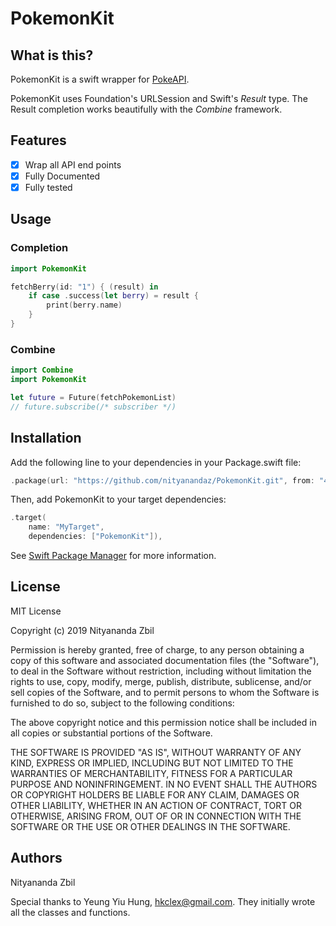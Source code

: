 # PokemonKit

## What is this?

PokemonKit is a swift wrapper for [PokeAPI](https://pokeapi.co). 

PokemonKit uses Foundation's URLSession and Swift's _Result_ type.
The Result completion works beautifully with the _Combine_ framework.

## Features

- [x] Wrap all API end points
- [x] Fully Documented
- [x] Fully tested

## Usage
### Completion

```swift
import PokemonKit

fetchBerry(id: "1") { (result) in
    if case .success(let berry) = result {
        print(berry.name)
    }
}
```
### Combine

```swift
import Combine
import PokemonKit

let future = Future(fetchPokemonList)
// future.subscribe(/* subscriber */)
```

## Installation

Add the following line to your dependencies in your Package.swift file:
```swift
.package(url: "https://github.com/nityanandaz/PokemonKit.git", from: "4.0.0")
```
Then, add PokemonKit to your target dependencies:
```swift
.target(
    name: "MyTarget",
    dependencies: ["PokemonKit"]),
```
See [Swift Package Manager](https://swift.org/package-manager/) for more information.

## License

MIT License

Copyright (c) 2019 Nityananda Zbil

Permission is hereby granted, free of charge, to any person obtaining a copy
of this software and associated documentation files (the "Software"), to deal
in the Software without restriction, including without limitation the rights
to use, copy, modify, merge, publish, distribute, sublicense, and/or sell
copies of the Software, and to permit persons to whom the Software is
furnished to do so, subject to the following conditions:

The above copyright notice and this permission notice shall be included in all
copies or substantial portions of the Software.

THE SOFTWARE IS PROVIDED "AS IS", WITHOUT WARRANTY OF ANY KIND, EXPRESS OR
IMPLIED, INCLUDING BUT NOT LIMITED TO THE WARRANTIES OF MERCHANTABILITY,
FITNESS FOR A PARTICULAR PURPOSE AND NONINFRINGEMENT. IN NO EVENT SHALL THE
AUTHORS OR COPYRIGHT HOLDERS BE LIABLE FOR ANY CLAIM, DAMAGES OR OTHER
LIABILITY, WHETHER IN AN ACTION OF CONTRACT, TORT OR OTHERWISE, ARISING FROM,
OUT OF OR IN CONNECTION WITH THE SOFTWARE OR THE USE OR OTHER DEALINGS IN THE
SOFTWARE.

## Authors

Nityananda Zbil

Special thanks to Yeung Yiu Hung, hkclex@gmail.com.
They initially wrote all the classes and functions.
